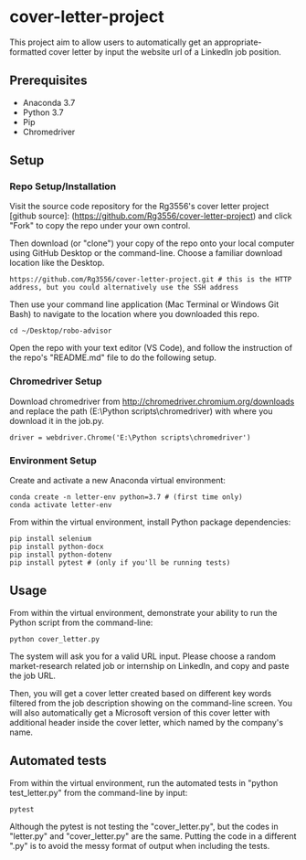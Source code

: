 # cover-letter-project
 This project aim to allow users to automatically get an appropriate-formatted cover letter by input the website url of a LinkedIn job position.


## Prerequisites ##
- Anaconda 3.7    
- Python 3.7
- Pip
- Chromedriver 



## Setup ##

### Repo Setup/Installation

Visit the source code repository for the Rg3556's cover letter project [github source]: (https://github.com/Rg3556/cover-letter-project) and click "Fork" to copy the repo under your own control.

Then download (or "clone") your copy of the repo onto your local computer using GitHub Desktop or the command-line. Choose a familiar download location like the Desktop.
    
    https://github.com/Rg3556/cover-letter-project.git # this is the HTTP address, but you could alternatively use the SSH address
    

Then use your command line application (Mac Terminal or Windows Git Bash) to navigate to the location where you downloaded this repo.

    cd ~/Desktop/robo-advisor


Open the repo with your text editor (VS Code), and follow the instruction of the repo's "README.md" file to do the following setup.

### Chromedriver  Setup

Download chromedriver from http://chromedriver.chromium.org/downloads and replace the path (E:\Python scripts\chromedriver) with where you download it in the job.py.
  
    driver = webdriver.Chrome('E:\Python scripts\chromedriver')

### Environment Setup

Create and activate a new Anaconda virtual environment:
    
    conda create -n letter-env python=3.7 # (first time only)
    conda activate letter-env
    

From within the virtual environment, install Python package dependencies:
    
    pip install selenium
    pip install python-docx 
    pip install python-dotenv
    pip install pytest # (only if you'll be running tests)
    

## Usage ##

From within the virtual environment, demonstrate your ability to run the Python script from the command-line:

    python cover_letter.py

The system will ask you for a valid URL input. Please choose a random market-research related job or internship on LinkedIn, and copy and paste the job URL.

Then, you will get a cover letter created based on different key words filtered from the job description showing on the command-line screen. You will also automatically get a Microsoft version of this cover letter with additional header inside the cover letter, which named by the company's name.  

## Automated tests 

From within the virtual environment, run the automated tests in "python test_letter.py" from the command-line by input:

    pytest

Although the pytest is not testing the "cover_letter.py", but the codes in "letter.py" and "cover_letter.py" are the same. Putting the code in a different ".py" is to avoid the messy format of output when including the tests.